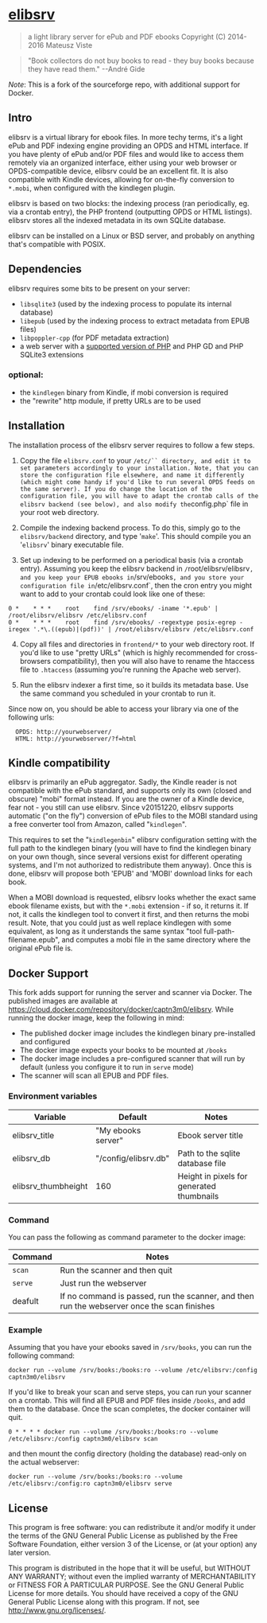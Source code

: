 # [elibsrv](http://elibsrv.sourceforge.net)

> a light library server for ePub and PDF ebooks
> Copyright (C) 2014-2016 Mateusz Viste

> "Book collectors do not buy books to read - they buy books because they have read them."
> --André Gide

_Note_: This is a fork of the sourceforge repo, with additional support for Docker.

## Intro

elibsrv is a virtual library for ebook files. In more techy terms, it's a light ePub and PDF indexing engine providing an OPDS and HTML interface. If you have plenty of ePub and/or PDF files and would like to access them remotely via an organized interface, either using your web browser or OPDS-compatible device, elibsrv could be an excellent fit. It is also compatible with Kindle devices, allowing for on-the-fly conversion to `*.mobi`, when configured with the kindlegen plugin.

elibsrv is based on two blocks: the indexing process (ran periodically, eg. via a crontab entry), the PHP frontend (outputting OPDS or HTML listings). elibsrv stores all the indexed metadata in its own SQLite database.

elibsrv can be installed on a Linux or BSD server, and probably on anything that's compatible with POSIX.

## Dependencies

elibsrv requires some bits to be present on your server:

-   `libsqlite3` (used by the indexing process to populate its internal database)
-   `libepub` (used by the indexing process to extract metadata from EPUB files)
-   `libpoppler-cpp` (for PDF metadata extraction)
-   a web server with a [supported version of PHP](https://endoflife.date/php) and PHP GD and PHP SQLite3 extensions

### optional:

-   the `kindlegen` binary from Kindle, if mobi conversion is required
-   the "rewrite" http module, if pretty URLs are to be used

## Installation

The installation process of the elibsrv server requires to follow a few steps.

1.  Copy the file `elibsrv.conf` to your ` /etc/`` directory, and edit it to set parameters accordingly to your installation. Note, that you can store the configuration file elsewhere, and name it differently (which might come handy if you'd like to run several OPDS feeds on the same server). If you do change the location of the configuration file, you will have to adapt the crontab calls of the elibsrv backend (see below), and also modify the `config.php` file in your root web directory.

2.  Compile the indexing backend process. To do this, simply go to the `elibsrv/backend` directory, and type '`make`'. This should compile you an '`elibsrv`' binary executable file.

3.  Set up indexing to be performed on a periodical basis (via a crontab entry). Assuming you keep the elibsrv backend in `/`root/elibsrv/elibsrv`, and you keep your EPUB ebooks in`/srv/ebooks`, and you store your configuration file in`/etc/elibsrv.conf`, then the cron entry you might want to add to your crontab could look like one of these:

```
0 *    * * *    root    find /srv/ebooks/ -iname '*.epub' | /root/elibsrv/elibsrv /etc/elibsrv.conf
0 *    * * *    root    find /srv/ebooks/ -regextype posix-egrep -iregex '.*\.((epub)|(pdf))' | /root/elibsrv/elibsrv /etc/elibsrv.conf
```

4.  Copy all files and directories in `frontend/*` to your web directory root. If you'd like to use "pretty URLs" (which is highly recommended for cross-browsers compatibility), then you will also have to rename the htaccess file to `.htaccess` (assuming you're running the Apache web server).

5.  Run the elibsrv indexer a first time, so it builds its metadata base. Use the same command you scheduled in your crontab to run it.

Since now on, you should be able to access your library via one of the following urls:

```
  OPDS: http://yourwebserver/
  HTML: http://yourwebserver/?f=html
```

## Kindle compatibility

elibsrv is primarily an ePub aggregator. Sadly, the Kindle reader is not compatible with the ePub standard, and supports only its own (closed and obscure) "mobi" format instead. If you are the owner of a Kindle device, fear not - you still can use elibsrv. Since v20151220, elibsrv supports automatic ("on the fly") conversion of ePub files to the MOBI standard using a free converter tool from Amazon, called "`kindlegen`".

This requires to set the "`kindlegenbin`" elibsrv configuration setting with the full path to the kindlegen binary (you will have to find the kindlegen binary on your own though, since several versions exist for different operating systems, and I'm not authorized to redistribute them anyway). Once this is done, elibsrv will propose both 'EPUB' and 'MOBI' download links for each book.

When a MOBI download is requested, elibsrv looks whether the exact same ebook filename exists, but with the `*.mobi` extension - if so, it returns it. If not, it calls the kindlegen tool to convert it first, and then returns the mobi result. Note, that you could just as well replace kindlegen with some equivalent, as long as it understands the same syntax "tool full-path-filename.epub", and computes a mobi file in the same directory where the original ePub file is.

## Docker Support

This fork adds support for running the server and scanner via Docker. The published images are available at <https://cloud.docker.com/repository/docker/captn3m0/elibsrv>. While running the docker image, keep the following in mind:

-   The published docker image includes the kindlegen binary pre-installed and configured
-   The docker image expects your books to be mounted at `/books`
-   The docker image includes a pre-configured scanner that will run by default (unless you configure it to run in `serve` mode)
-   The scanner will scan all EPUB and PDF files.

### Environment variables

| Variable            | Default              | Notes                                     |
| ------------------- | -------------------- | ----------------------------------------- |
| elibsrv_title       | "My ebooks server"   | Ebook server title                        |
| elibsrv_db          | "/config/elibsrv.db" | Path to the sqlite database file          |
| elibsrv_thumbheight | 160                  | Height in pixels for generated thumbnails |

### Command

You can pass the following as command parameter to the docker image:

| Command | Notes                                                                                       |
| ------- | ------------------------------------------------------------------------------------------- |
| `scan`  | Run the scanner and then quit                                                               |
| `serve` | Just run the webserver                                                                      |
| deafult | If no command is passed, run the scanner, and then run the webserver once the scan finishes |

### Example

Assuming that you have your ebooks saved in `/srv/books`, you can run the following command:

`docker run --volume /srv/books:/books:ro --volume /etc/elibsrv:/config captn3m0/elibsrv`

If you'd like to break your scan and serve steps, you can run your scanner on a crontab. This will find all EPUB and PDF files inside `/books`, and add them to the database. Once the scan completes, the docker container will quit.

`0 * * * * docker run --volume /srv/books:/books:ro --volume /etc/elibsrv:/config captn3m0/elibsrv scan`

and then mount the config directory (holding the database) read-only on the actual webserver:

`docker run --volume /srv/books:/books:ro --volume /etc/elibsrv:/config:ro captn3m0/elibsrv serve`

## License

This program is free software: you can redistribute it and/or modify it under the terms of the GNU General Public License as published by the Free Software Foundation, either version 3 of the License, or (at your option) any later version.

This program is distributed in the hope that it will be useful, but WITHOUT ANY WARRANTY; without even the implied warranty of MERCHANTABILITY or FITNESS FOR A PARTICULAR PURPOSE. See the GNU General Public License for more details.
You should have received a copy of the GNU General Public License along with this program. If not, see <http://www.gnu.org/licenses/>.
